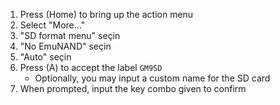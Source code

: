 1. Press (Home) to bring up the action menu
2. Select "More..."
3. "SD format menu" seçin
4. "No EmuNAND" seçin
5. "Auto" seçin
6. Press (A) to accept the label `GM9SD`
   - Optionally, you may input a custom name for the SD card
7. When prompted, input the key combo given to confirm
